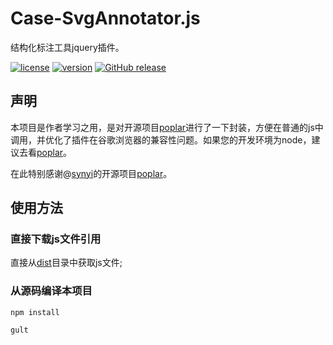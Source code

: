# Case-SvgAnnotator.js

结构化标注工具jquery插件。

[![license](https://img.shields.io/github/license/felixhpp/Test.svg)](https://github.com/felixhpp/Test/blob/master/LICENSE)
[![version](https://img.shields.io/badge/npm%20version-1.2.1-brightgreen.svg)](https://www.npmjs.com/package/case-annotator)
[![GitHub release](https://img.shields.io/github/release/felixhpp/Test.svg)](https://github.com/felixhpp/Test/releases/tag/v1.0)

## 声明

本项目是作者学习之用，是对开源项目[poplar](https://github.com/synyi/poplar)进行了一下封装，方便在普通的js中调用，并优化了插件在谷歌浏览器的兼容性问题。如果您的开发环境为node，建议去看[poplar](https://github.com/synyi/poplar)。

在此特别感谢@[synyi](https://github.com/synyi)的开源项目[poplar](https://github.com/synyi/poplar)。

## 使用方法

### 直接下载js文件引用

直接从[dist](https://github.com/felixhpp/Test/tree/master/dist)目录中获取js文件;

### 从源码编译本项目

```
npm install

gult

```



